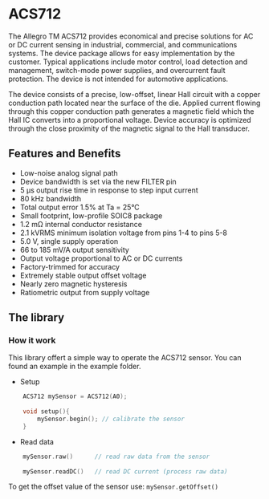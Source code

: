 # ACS712

The Allegro TM ACS712 provides economical and precise solutions for AC or DC 
current sensing in industrial, commercial, and communications systems. The 
device package allows for easy implementation by the customer. Typical applications
include motor control, load detection and management, switch-mode power supplies, 
and overcurrent fault protection. The device is not intended for automotive 
applications.

The device consists of a precise, low-offset, linear Hall circuit with a copper 
conduction path located near the surface of the die. Applied current flowing 
through this copper conduction path generates a magnetic field which the Hall 
IC converts into a proportional voltage. Device accuracy is optimized through 
the close proximity of the magnetic signal to the Hall transducer.

## Features and Benefits

- Low-noise analog signal path
- Device bandwidth is set via the new FILTER pin
- 5 μs output rise time in response to step input current
- 80 kHz bandwidth
- Total output error 1.5% at Ta = 25°C
- Small footprint, low-profile SOIC8 package
- 1.2 mΩ internal conductor resistance
- 2.1 kVRMS minimum isolation voltage from pins 1-4 to pins 5-8
- 5.0 V, single supply operation
- 66 to 185 mV/A output sensitivity
- Output voltage proportional to AC or DC currents
- Factory-trimmed for accuracy
- Extremely stable output offset voltage
- Nearly zero magnetic hysteresis
- Ratiometric output from supply voltage

## The library

### How it work

This library offert a simple way to operate the ACS712 sensor. You can found an 
example in the example folder.

- Setup

```c++
    ACS712 mySensor = ACS712(A0);
    
    void setup(){
        mySensor.begin(); // calibrate the sensor
    }
```

- Read data

```c++
    mySensor.raw()      // read raw data from the sensor
    
    mySensor.readDC()   // read DC current (process raw data)
```
To get the offset value of the sensor use: `mySensor.getOffset()`



